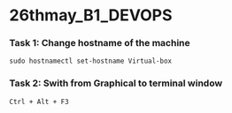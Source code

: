 # 26thmay_B1_DEVOPS

### Task 1: Change hostname of the machine
```
sudo hostnamectl set-hostname Virtual-box
```
### Task 2: Swith from Graphical to terminal window
```
Ctrl + Alt + F3 
```
